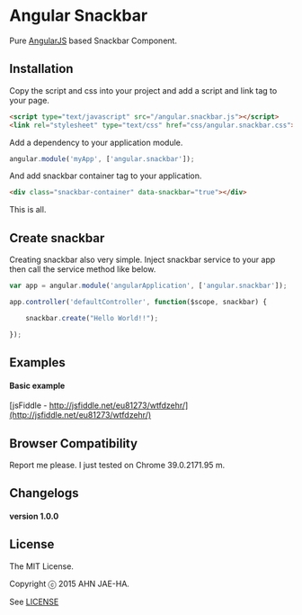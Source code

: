 Angular Snackbar
================

Pure [AngularJS](http://www.angularjs.org) based Snackbar Component.



## Installation

Copy the script and css into your project and add a script and link tag to your page.

```html
<script type="text/javascript" src="/angular.snackbar.js"></script>
<link rel="stylesheet" type="text/css" href="css/angular.snackbar.css">
```

Add a dependency to your application module.

```javascript
angular.module('myApp', ['angular.snackbar']);
```

And add snackbar container tag to your application.

```html
<div class="snackbar-container" data-snackbar="true"></div>
```

This is all.


## Create snackbar

Creating snackbar also very simple. Inject snackbar service to your app then call the service method like below.


```javascript
var app = angular.module('angularApplication', ['angular.snackbar']);

app.controller('defaultController', function($scope, snackbar) {

	snackbar.create("Hello World!!");

});

```

## Examples

#### Basic example

[jsFiddle - http://jsfiddle.net/eu81273/wtfdzehr/](http://jsfiddle.net/eu81273/wtfdzehr/)


## Browser Compatibility

Report me please. I just tested on Chrome 39.0.2171.95 m.

## Changelogs

#### version 1.0.0


## License

The MIT License.

Copyright ⓒ 2015 AHN JAE-HA.

See [LICENSE](https://github.com/eu81273/angular.snackbar/blob/master/LICENSE)